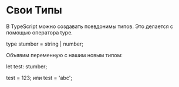 # Свои Типы

В TypeScript можно создавать псевдонимы типов. Это делается с помощью оператора type.

type stumber = string | number;

Объявим переменную с нашим новым типом:

let test: stumber;

test = 123; или test = 'abc';
